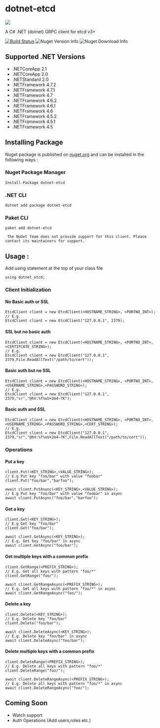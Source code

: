 # dotnet-etcd
![](https://drive.google.com/uc?id=1w-1GDzFzmTjzBkFb2bWgQsqswrxLbZQo) 

A C# .NET (dotnet) GRPC client for etcd v3+

[![Build Status](https://travis-ci.org/shubhamranjan/dotnet-etcd.svg?branch=master)](https://travis-ci.org/shubhamranjan/dotnet-etcd)
![Nuget Version Info](https://img.shields.io/nuget/v/dotnet-etcd.svg)
![Nuget Download Info](https://img.shields.io/nuget/dt/dotnet-etcd.svg)

## Supported .NET Versions

* .NETCoreApp 2.1
* .NETCoreApp 2.0
* .NETStandard 2.0
* .NETFramework 4.7.2
* .NETFramework 4.7.1
* .NETFramework 4.7
* .NETFramework 4.6.2
* .NETFramework 4.6.1
* .NETFramework 4.6
* .NETFramework 4.5.2
* .NETFramework 4.5.1
* .NETFramework 4.5


## Installing Package
Nuget package is published on [nuget.org](https://www.nuget.org/packages/dotnet-etcd/) and can be installed in the following ways :
    
### Nuget Package Manager
    
    Install-Package dotnet-etcd

### .NET CLI
    
    dotnet add package dotnet-etcd

### Paket CLI
    
    paket add dotnet-etcd
` The NuGet Team does not provide support for this client. Please contact its maintainers for support.`

## Usage :

Add using statement at the top of your class file

    using dotnet_etcd;

### Client Initialization

#### No Basic auth or SSL
    
    EtcdClient client = new EtcdClient(<HOSTNAME_STRING>, <PORTNO_INT>);
    // E.g.
    EtcdClient client = new EtcdClient("127.0.0.1", 2379);

#### SSL but no basic auth
    
    EtcdClient client = new EtcdClient(<HOSTNAME_STRING>, <PORTNO_INT>,<CERTIFCATE_STRING>);
    // E.g.
    EtcdClient client = new EtcdClient("127.0.0.1", 2379,File.ReadAllText("/path/to/cert"));

#### Basic auth but no SSL

    EtcdClient client = new EtcdClient(<HOSTNAME_STRING>, <PORTNO_INT>,<USERNAME_STRING>,<PASSWORD_STRING>);
    // E.g.
    EtcdClient client = new EtcdClient("127.0.0.1", 2379,"sr","@hV:%f%xU+2m4~?K");

#### Basic auth and SSL
    
    EtcdClient client = new EtcdClient(<HOSTNAME_STRING>, <PORTNO_INT>,<USERNAME_STRING>,<PASSWORD_STRING>,<CERT_STRING>);
    // E.g.
    EtcdClient client = new EtcdClient("127.0.0.1", 2379,"sr","@hV:%f%xU+2m4~?K",File.ReadAllText("/path/to/cert"));

### Operations
#### Put a key

    client.Put(<KEY_STRING>,<VALUE_STRING>);
    // E.g Put key "foo/bar" with value "foobar"
    client.Put("foo/bar","barfoo");

    await client.PutAsync(<KEY_STRING>,<VALUE_STRING>);
    // E.g Put key "foo/bar" with value "foobar" in async
    await client.PutAsync("foo/bar","barfoo");

#### Get a key
    
    client.Get(<KEY_STRING>);
    // E.g Get key "foo/bar"
    client.Get("foo/bar");

    await client.GetAsync(<KEY_STRING>);
    // E.g. Get key "foo/bar" in async
    await client.GetAsync("foo/bar");

#### Get multiple keys with a common prefix

    client.GetRange(<PREFIX_STRING>);
    // E.g. Get all keys with pattern "foo/*"
    client.GetRange("foo/"); 

    await client.GetRangeAsync(<PREFIX_STRING>);
    // E.g. Get all keys with pattern "foo/*" in async
    await client.GetRangeAsync("foo/");

#### Delete a key

    client.Delete(<KEY_STRING>);
    // E.g. Delete key "foo/bar"
    client.Delete("foo/bar");

    await client.DeleteAsync(<KEY_STRING>);
    // E.g. Delete key "foo/bar" in async
    await client.DeleteAsync("foo/bar");

#### Delete multiple keys with a common prefix

    client.DeleteRange(<PREFIX_STRING>);
    // E.g. Delete all keys with pattern "foo/*"
    client.DeleteRange("foo/"); 

    await client.DeleteRangeAsync(<PREFIX_STRING>);
    // E.g. Delete all keys with pattern "foo/*" in async
    await client.DeleteRangeAsync("foo/");


## Coming Soon
* Watch support
* Auth Operations (Add users,roles etc.)